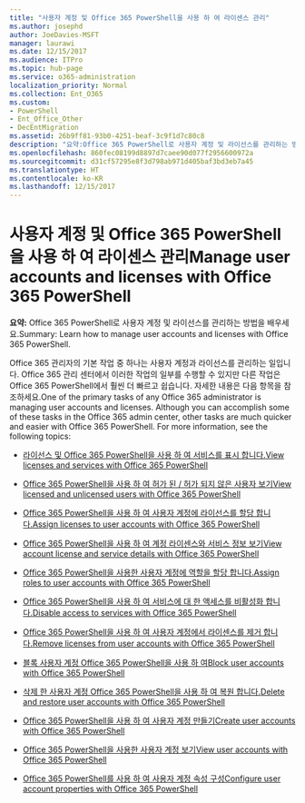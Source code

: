 ```yaml
---
title: "사용자 계정 및 Office 365 PowerShell을 사용 하 여 라이센스 관리"
ms.author: josephd
author: JoeDavies-MSFT
manager: laurawi
ms.date: 12/15/2017
ms.audience: ITPro
ms.topic: hub-page
ms.service: o365-administration
localization_priority: Normal
ms.collection: Ent_O365
ms.custom:
- PowerShell
- Ent_Office_Other
- DecEntMigration
ms.assetid: 26b9ff81-93b0-4251-beaf-3c9f1d7c80c8
description: "요약:Office 365 PowerShell로 사용자 계정 및 라이선스를 관리하는 방법을 배우세요."
ms.openlocfilehash: 860fec08199d8897d7caee90d077f2956600972a
ms.sourcegitcommit: d31cf57295e8f3d798ab971d405baf3bd3eb7a45
ms.translationtype: HT
ms.contentlocale: ko-KR
ms.lasthandoff: 12/15/2017
---
```

# <a name="manage-user-accounts-and-licenses-with-office-365-powershell"></a><span data-ttu-id="b0b05-103">사용자 계정 및 Office 365 PowerShell을 사용 하 여 라이센스 관리</span><span class="sxs-lookup"><span data-stu-id="b0b05-103">Manage user accounts and licenses with Office 365 PowerShell</span></span>

 <span data-ttu-id="b0b05-104">**요약:** Office 365 PowerShell로 사용자 계정 및 라이선스를 관리하는 방법을 배우세요.</span><span class="sxs-lookup"><span data-stu-id="b0b05-104">Summary: Learn how to manage user accounts and licenses with Office 365 PowerShell.</span></span>
  
<span data-ttu-id="b0b05-p101">Office 365 관리자의 기본 작업 중 하나는 사용자 계정과 라이선스를 관리하는 일입니다. Office 365 관리 센터에서 이러한 작업의 일부를 수행할 수 있지만 다른 작업은 Office 365 PowerShell에서 훨씬 더 빠르고 쉽습니다. 자세한 내용은 다음 항목을 참조하세요.</span><span class="sxs-lookup"><span data-stu-id="b0b05-p101">One of the primary tasks of any Office 365 administrator is managing user accounts and licenses. Although you can accomplish some of these tasks in the Office 365 admin center, other tasks are much quicker and easier with Office 365 PowerShell. For more information, see the following topics:</span></span>
  
- [<span data-ttu-id="b0b05-108">라이선스 및 Office 365 PowerShell을 사용 하 여 서비스를 표시 합니다.</span><span class="sxs-lookup"><span data-stu-id="b0b05-108">View licenses and services with Office 365 PowerShell</span></span>](view-licenses-and-services-with-office-365-powershell.md)
    
- [<span data-ttu-id="b0b05-109">Office 365 PowerShell을 사용 하 여 허가 된 / 허가 되지 않은 사용자 보기</span><span class="sxs-lookup"><span data-stu-id="b0b05-109">View licensed and unlicensed users with Office 365 PowerShell</span></span>](view-licensed-and-unlicensed-users-with-office-365-powershell.md)
    
- [<span data-ttu-id="b0b05-110">Office 365 PowerShell을 사용 하 여 사용자 계정에 라이선스를 할당 합니다.</span><span class="sxs-lookup"><span data-stu-id="b0b05-110">Assign licenses to user accounts with Office 365 PowerShell</span></span>](assign-licenses-to-user-accounts-with-office-365-powershell.md)
    
- [<span data-ttu-id="b0b05-111">Office 365 PowerShell을 사용 하 여 계정 라이센스와 서비스 정보 보기</span><span class="sxs-lookup"><span data-stu-id="b0b05-111">View account license and service details with Office 365 PowerShell</span></span>](view-account-license-and-service-details-with-office-365-powershell.md)
    
- [<span data-ttu-id="b0b05-112">Office 365 PowerShell을 사용한 사용자 계정에 역할을 할당 합니다.</span><span class="sxs-lookup"><span data-stu-id="b0b05-112">Assign roles to user accounts with Office 365 PowerShell</span></span>](assign-roles-to-user-accounts-with-office-365-powershell.md)
    
- [<span data-ttu-id="b0b05-113">Office 365 PowerShell을 사용 하 여 서비스에 대 한 액세스를 비활성화 합니다.</span><span class="sxs-lookup"><span data-stu-id="b0b05-113">Disable access to services with Office 365 PowerShell</span></span>](disable-access-to-services-with-office-365-powershell.md)
    
- [<span data-ttu-id="b0b05-114">Office 365 PowerShell을 사용 하 여 사용자 계정에서 라이센스를 제거 합니다.</span><span class="sxs-lookup"><span data-stu-id="b0b05-114">Remove licenses from user accounts with Office 365 PowerShell</span></span>](remove-licenses-from-user-accounts-with-office-365-powershell.md)
    
- [<span data-ttu-id="b0b05-115">블록 사용자 계정 Office 365 PowerShell을 사용 하 여</span><span class="sxs-lookup"><span data-stu-id="b0b05-115">Block user accounts with Office 365 PowerShell</span></span>](block-user-accounts-with-office-365-powershell.md)
    
- [<span data-ttu-id="b0b05-116">삭제 한 사용자 계정 Office 365 PowerShell을 사용 하 여 복원 합니다.</span><span class="sxs-lookup"><span data-stu-id="b0b05-116">Delete and restore user accounts with Office 365 PowerShell</span></span>](delete-and-restore-user-accounts-with-office-365-powershell.md)
    
- [<span data-ttu-id="b0b05-117">Office 365 PowerShell을 사용 하 여 사용자 계정 만들기</span><span class="sxs-lookup"><span data-stu-id="b0b05-117">Create user accounts with Office 365 PowerShell</span></span>](create-user-accounts-with-office-365-powershell.md)
    
- [<span data-ttu-id="b0b05-118">Office 365 PowerShell을 사용한 사용자 계정 보기</span><span class="sxs-lookup"><span data-stu-id="b0b05-118">View user accounts with Office 365 PowerShell</span></span>](view-user-accounts-with-office-365-powershell.md)
    
- [<span data-ttu-id="b0b05-119">Office 365 PowerShell를 사용 하 여 사용자 계정 속성 구성</span><span class="sxs-lookup"><span data-stu-id="b0b05-119">Configure user account properties with Office 365 PowerShell</span></span>](configure-user-account-properties-with-office-365-powershell.md)
    

